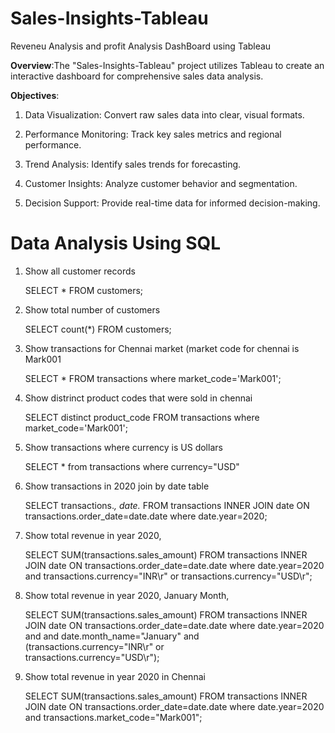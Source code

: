 # Sales-Insights-Tableau
Reveneu Analysis and profit Analysis DashBoard using Tableau

**Overview**:The "Sales-Insights-Tableau" project utilizes Tableau to create an interactive dashboard for comprehensive sales data analysis.

**Objectives**:

1. Data Visualization: Convert raw sales data into clear, visual formats.
  
2. Performance Monitoring: Track key sales metrics and regional performance.
 
3. Trend Analysis: Identify sales trends for forecasting.

4. Customer Insights: Analyze customer behavior and segmentation.

5. Decision Support: Provide real-time data for informed decision-making.


# Data Analysis Using SQL

  1. Show all customer records
     
     SELECT * FROM customers;

  2. Show total number of customers
     
     SELECT count(*) FROM customers;

  3. Show transactions for Chennai market (market code for chennai is Mark001
     
     SELECT * FROM transactions where market_code='Mark001';
  
  4. Show distrinct product codes that were sold in chennai
     
     SELECT distinct product_code FROM transactions where market_code='Mark001';
  
  5. Show transactions where currency is US dollars
      
     SELECT * from transactions where currency="USD"
  
  6. Show transactions in 2020 join by date table
      
     SELECT transactions.*, date.* FROM transactions INNER JOIN date ON transactions.order_date=date.date where date.year=2020;
  
  7. Show total revenue in year 2020,
      
     SELECT SUM(transactions.sales_amount) FROM transactions INNER JOIN date ON transactions.order_date=date.date where date.year=2020 and transactions.currency="INR\r" or transactions.currency="USD\r";
  
  8. Show total revenue in year 2020, January Month,
      
     SELECT SUM(transactions.sales_amount) FROM transactions INNER JOIN date ON transactions.order_date=date.date where date.year=2020 and and date.month_name="January" and (transactions.currency="INR\r" or       
     transactions.currency="USD\r");
  
  9. Show total revenue in year 2020 in Chennai
      
     SELECT SUM(transactions.sales_amount) FROM transactions INNER JOIN date ON transactions.order_date=date.date where date.year=2020 and transactions.market_code="Mark001";
